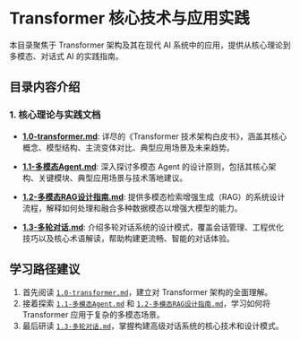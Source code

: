 # Transformer 核心技术与应用实践

本目录聚焦于 Transformer 架构及其在现代 AI 系统中的应用，提供从核心理论到多模态、对话式 AI 的实践指南。

## 目录内容介绍

### 1. 核心理论与实践文档

- **[1.0-transformer.md](/AI/transformer/1.0-transformer.md)**: 详尽的《Transformer 技术架构白皮书》，涵盖其核心概念、模型结构、主流变体对比、典型应用场景及未来趋势。

- **[1.1-多模态Agent.md](/AI/transformer/1.1-多模态Agent.md)**: 深入探讨多模态 Agent 的设计原则，包括其核心架构、关键模块、典型应用场景与技术落地建议。

- **[1.2-多模态RAG设计指南.md](/AI/transformer/1.2-多模态RAG设计指南.md)**: 提供多模态检索增强生成（RAG）的系统设计流程，解释如何处理和融合多种数据模态以增强大模型的能力。

- **[1.3-多轮对话.md](/AI/transformer/1.3-多轮对话.md)**: 介绍多轮对话系统的设计模式，覆盖会话管理、工程优化技巧以及核心术语解读，帮助构建更流畅、智能的对话体验。

## 学习路径建议

1.  首先阅读 [`1.0-transformer.md`](/AI/transformer/1.0-transformer.md)，建立对 Transformer 架构的全面理解。
2.  接着探索 [`1.1-多模态Agent.md`](/AI/transformer/1.1-多模态Agent.md) 和 [`1.2-多模态RAG设计指南.md`](/AI/transformer/1.2-多模态RAG设计指南.md)，学习如何将 Transformer 应用于复杂的多模态场景。
3.  最后研读 [`1.3-多轮对话.md`](/AI/transformer/1.3-多轮对话.md)，掌握构建高级对话系统的核心技术和设计模式。
